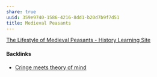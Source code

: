 ```yaml
---
share: true
uuid: 359e9740-1586-4216-8dd1-b20d7b9f7d51
title: Medieval Peasants
---
```

[The Lifestyle of Medieval Peasants - History Learning Site](https://www.historylearningsite.co.uk/medieval-england/the-lifestyle-of-medieval-peasants/)

#### Backlinks

* [Cringe meets theory of mind](/cef3066c-8a14-467b-979e-9036068e3653)